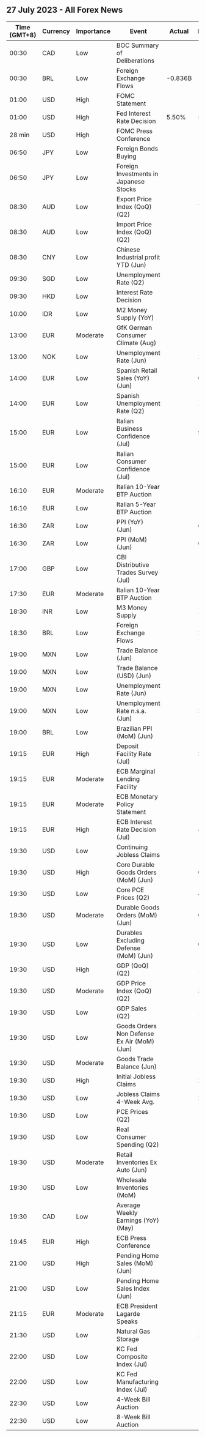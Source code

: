 ## 27 July 2023 - All Forex News

| Time (GMT+8) | Currency | Importance | Event | Actual | Forecast | Previous |
|------|----------|------------|-------|--------|----------|----------|
| 00:30 | CAD | Low | BOC Summary of Deliberations |  |  |  |
| 00:30 | BRL | Low | Foreign Exchange Flows | -0.836B |  | 3.170B |
| 01:00 | USD | High | FOMC Statement |  |  |  |
| 01:00 | USD | High | Fed Interest Rate Decision | 5.50% | 5.50% | 5.25% |
| 28 min | USD | High | FOMC Press Conference |  |  |  |
| 06:50 | JPY | Low | Foreign Bonds Buying |  |  | -77.4B |
| 06:50 | JPY | Low | Foreign Investments in Japanese Stocks |  |  | 238.6B |
| 08:30 | AUD | Low | Export Price Index (QoQ) (Q2) |  | 7.8% | 1.6% |
| 08:30 | AUD | Low | Import Price Index (QoQ) (Q2) |  | -7.3% | -4.2% |
| 08:30 | CNY | Low | Chinese Industrial profit YTD (Jun) |  |  | -18.8% |
| 09:30 | SGD | Low | Unemployment Rate (Q2) |  |  | 1.8% |
| 09:30 | HKD | Low | Interest Rate Decision |  |  | 5.50% |
| 10:00 | IDR | Low | M2 Money Supply (YoY) |  |  | 6.10% |
| 13:00 | EUR | Moderate | GfK German Consumer Climate (Aug) |  | -24.7 | -25.4 |
| 13:00 | NOK | Low | Unemployment Rate (Jun) |  | 2.7% | 3.0% |
| 14:00 | EUR | Low | Spanish Retail Sales (YoY) (Jun) |  | 0.6% | 6.0% |
| 14:00 | EUR | Low | Spanish Unemployment Rate (Q2) |  | 13.80% | 13.26% |
| 15:00 | EUR | Low | Italian Business Confidence (Jul) |  | 99.8 | 100.3 |
| 15:00 | EUR | Low | Italian Consumer Confidence (Jul) |  | 107.6 | 108.6 |
| 16:10 | EUR | Moderate | Italian 10-Year BTP Auction |  |  | 4.13% |
| 16:10 | EUR | Low | Italian 5-Year BTP Auction |  |  | 3.81% |
| 16:30 | ZAR | Low | PPI (YoY) (Jun) |  | 6.0% | 7.3% |
| 16:30 | ZAR | Low | PPI (MoM) (Jun) |  | 0.5% | 0.6% |
| 17:00 | GBP | Low | CBI Distributive Trades Survey (Jul) |  |  | -9 |
| 17:30 | EUR | Moderate | Italian 10-Year BTP Auction |  |  | 4.13% |
| 18:30 | INR | Low | M3 Money Supply |  | 11.0% | 11.3% |
| 18:30 | BRL | Low | Foreign Exchange Flows |  | 2.239B | 3.876B |
| 19:00 | MXN | Low | Trade Balance (Jun) |  | -0.282B | -0.074B |
| 19:00 | MXN | Low | Trade Balance (USD) (Jun) |  | -1.727B | -0.489B |
| 19:00 | MXN | Low | Unemployment Rate (Jun) |  |  | 3.00% |
| 19:00 | MXN | Low | Unemployment Rate n.s.a. (Jun) |  | 3.00% | 2.90% |
| 19:00 | BRL | Low | Brazilian PPI (MoM) (Jun) |  | -1.81% | -3.07% |
| 19:15 | EUR | High | Deposit Facility Rate (Jul) |  | 3.75% | 3.50% |
| 19:15 | EUR | Moderate | ECB Marginal Lending Facility |  |  | 4.25% |
| 19:15 | EUR | Moderate | ECB Monetary Policy Statement |  |  |  |
| 19:15 | EUR | High | ECB Interest Rate Decision (Jul) |  | 4.25% | 4.00% |
| 19:30 | USD | Low | Continuing Jobless Claims |  | 1,750K | 1,754K |
| 19:30 | USD | High | Core Durable Goods Orders (MoM) (Jun) |  | 0.1% | 0.6% |
| 19:30 | USD | Low | Core PCE Prices (Q2) |  | 4.00% | 4.90% |
| 19:30 | USD | Moderate | Durable Goods Orders (MoM) (Jun) |  | 0.7% | 1.7% |
| 19:30 | USD | Low | Durables Excluding Defense (MoM) (Jun) |  | 0.0% | 3.0% |
| 19:30 | USD | High | GDP (QoQ) (Q2) |  | 1.7% | 2.0% |
| 19:30 | USD | Moderate | GDP Price Index (QoQ) (Q2) |  | 3.0% | 4.1% |
| 19:30 | USD | Low | GDP Sales (Q2) |  | 1.2% | 4.2% |
| 19:30 | USD | Low | Goods Orders Non Defense Ex Air (MoM) (Jun) |  | -0.1% | 0.7% |
| 19:30 | USD | Moderate | Goods Trade Balance (Jun) |  | -91.80B | -91.13B |
| 19:30 | USD | High | Initial Jobless Claims |  | 235K | 228K |
| 19:30 | USD | Low | Jobless Claims 4-Week Avg. |  | 242.13K | 237.50K |
| 19:30 | USD | Low | PCE Prices (Q2) |  |  | 4.1% |
| 19:30 | USD | Low | Real Consumer Spending (Q2) |  |  | 4.2% |
| 19:30 | USD | Moderate | Retail Inventories Ex Auto (Jun) |  |  | -0.1% |
| 19:30 | USD | Low | Wholesale Inventories (MoM) |  | -0.3% | 0.0% |
| 19:30 | CAD | Low | Average Weekly Earnings (YoY) (May) |  |  | 2.9 |
| 19:45 | EUR | High | ECB Press Conference |  |  |  |
| 21:00 | USD | High | Pending Home Sales (MoM) (Jun) |  | -0.6% | -2.7% |
| 21:00 | USD | Low | Pending Home Sales Index (Jun) |  |  | 76.5 |
| 21:15 | EUR | Moderate | ECB President Lagarde Speaks |  |  |  |
| 21:30 | USD | Low | Natural Gas Storage |  | 23B | 41B |
| 22:00 | USD | Low | KC Fed Composite Index (Jul) |  | -7 | -12 |
| 22:00 | USD | Low | KC Fed Manufacturing Index (Jul) |  | -6 | -10 |
| 22:30 | USD | Low | 4-Week Bill Auction |  |  | 5.255% |
| 22:30 | USD | Low | 8-Week Bill Auction |  |  | 5.255% |
